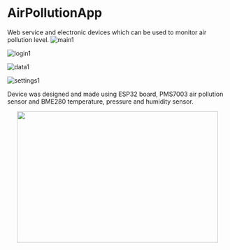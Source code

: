 # AirPollutionApp


Web service and electronic devices which can be used to monitor air pollution level.
![main1](https://user-images.githubusercontent.com/97404833/205495825-29d20861-a0a7-4768-aefb-e0cd3e7acd42.JPG)

![login1](https://user-images.githubusercontent.com/97404833/205495835-2f6ed882-eba6-46c6-8f8f-b0743a308b66.JPG)

![data1](https://user-images.githubusercontent.com/97404833/205495842-0c74654f-3ca1-41ac-9b2d-6eda5c0c506c.JPG)

![settings1](https://user-images.githubusercontent.com/97404833/205495850-80625e59-7ce3-4613-927b-2660612626b7.JPG)

Device was designed and made using ESP32 board, PMS7003 air pollution sensor and BME280 temperature, pressure and humidity sensor. 

<p align="center">
  <img width="460" height="300" src="https://user-images.githubusercontent.com/97404833/205496010-2b1adc8d-e258-4c4b-a322-9fe68990f7b3.jpg">
</p>
